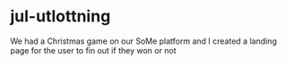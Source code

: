 # jul-utlottning
We had a Christmas game on our SoMe platform and I created a landing page for the user to fin out if they won or not
